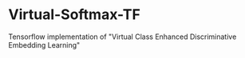 # Virtual-Softmax-TF
Tensorflow implementation of "Virtual Class Enhanced Discriminative Embedding Learning"

